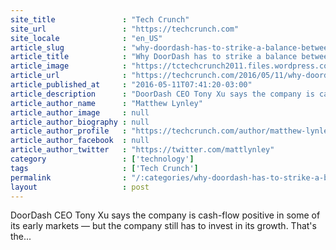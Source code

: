 ```yaml
---
site_title               : "Tech Crunch"
site_url                 : "https://techcrunch.com"
site_locale              : "en_US"
article_slug             : "why-doordash-has-to-strike-a-balance-between-profitability-and-growth"
article_title            : "Why DoorDash has to strike a balance between profitability and growth"
article_image            : "https://tctechcrunch2011.files.wordpress.com/2016/05/tcdisrupt_ny16-5287.jpg?w=764&h=400&crop=1"
article_url              : "https://techcrunch.com/2016/05/11/why-doordash-has-to-strike-a-balance-between-profitability-and-growth/"
article_published_at     : "2016-05-11T07:41:20-03:00"
article_description      : "DoorDash CEO Tony Xu says the company is cash-flow positive in some of its early markets — but the company still has to invest in its growth. That's the..."
article_author_name      : "Matthew Lynley"
article_author_image     : null
article_author_biography : null
article_author_profile   : "https://techcrunch.com/author/matthew-lynley/"
article_author_facebook  : null
article_author_twitter   : "https://twitter.com/mattlynley"
category                 : ['technology']
tags                     : ['Tech Crunch']
permalink                : "/:categories/why-doordash-has-to-strike-a-balance-between-profitability-and-growth/"
layout                   : post
---
```


DoorDash CEO Tony Xu says the company is cash-flow positive in some of its early markets — but the company still has to invest in its growth. That's the...
